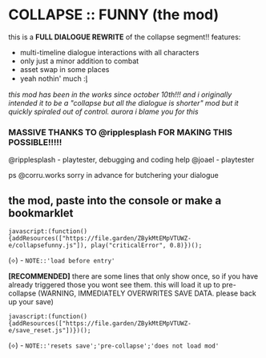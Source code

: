 # COLLAPSE :: FUNNY (the mod)

this is a **FULL DIALOGUE REWRITE** of the collapse segment!! features:
* multi-timeline dialogue interactions with all characters
* only just a minor addition to combat
* asset swap in some places
* yeah nothin' much :ᶅ

*this mod has been in the works since october 10th!!! and i originally intended it to be a "collapse but all the dialogue is shorter" mod but it quickly spiraled out of control. aurora i blame you for this*

### MASSIVE THANKS TO @ripplesplash FOR MAKING THIS POSSIBLE!!!!!
@ripplesplash  - playtester, debugging and coding help
@joael - playtester

ps @corru.works sorry in advance for butchering your dialogue

## the mod, paste into the **console** or make a **bookmarklet**
`javascript:(function(){addResources(["https://file.garden/ZBykMtEMpVTUWZ-e/collapsefunny.js"]), play("criticalError", 0.8)})();`

(⟡) - `NOTE::'load before entry'`

**[RECOMMENDED]** there are some lines that only show once, so if you have already triggered those you wont see them. this will load it up to pre-collapse
(WARNING, IMMEDIATELY OVERWRITES SAVE DATA. please back up your save)

`javascript:(function(){addResources(["https://file.garden/ZBykMtEMpVTUWZ-e/save_reset.js"])})();`

(⟡) - `NOTE::'resets save';'pre-collapse';'does not load mod'`
